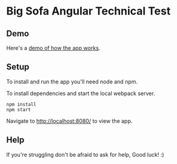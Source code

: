 # Big Sofa Angular Technical Test

## Demo

Here's a [demo of how the app works](https://gfycat.com/FittingLimpJunco).


## Setup

To install and run the app you'll need node and npm.

To install dependencies and start the local webpack server.

```
npm install
npm start
```

Navigate to [http://localhost:8080/](http://localhost:8080/) to view the app.


## Help

If you're struggling don't be afraid to ask for help, Good luck! :)

